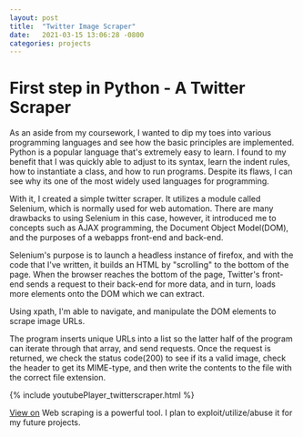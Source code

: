 ```yaml
---
layout: post
title:  "Twitter Image Scraper"
date:   2021-03-15 13:06:28 -0800
categories: projects
---
```


# First step in Python - A Twitter Scraper

As an aside from my coursework, I wanted to dip my toes into various programming languages and see how the basic principles are implemented. Python is a popular language that's extremely easy to learn. I found to my benefit that I was quickly able to adjust to its syntax, learn the indent rules, how to instantiate a class, and how to run programs. 
Despite its flaws, I can see why its one of the most widely used languages for programming.

With it, I created a simple twitter scraper. It utilizes a module called Selenium, which is normally used for web automation. There are many drawbacks to using Selenium in this case, however, it introduced me to concepts such as AJAX programming, the Document Object Model(DOM), and the purposes of a webapps front-end and back-end. 

Selenium's purpose is to launch a headless instance of firefox, and with the code that I've written, it builds an HTML by "scrolling" to the bottom of the page. When the browser reaches the bottom of the page, Twitter's front-end sends a request to their back-end for more data, and in turn, loads more elements onto the DOM which we can extract.

Using xpath, I'm able to navigate, and manipulate the DOM elements to scrape image URLs.

The program inserts unique URLs into a list so the latter half of the program can iterate through that array, and send requests. Once the request is returned, we check the status code(200) to see if its a valid image, check the header to get its MIME-type, and then write the contents to the file with the correct file extension.

{% include youtubePlayer_twitterscraper.html %}

[View on](https://github.com/zxtsubxu/ez-twitterdl)
Web scraping is a powerful tool. I plan to exploit/utilize/abuse it for my future projects. 